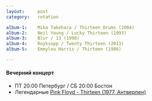 ```yaml
---
layout:     post
category:   rotation

album-1:    Mika Takehara / Thirteen Drums (2004)
album-2:    Neil Young / Lucky Thirteen (1993)
album-3:    Blur / 13 (1998)
album-4:    Royksopp / Twenty Thirteen (2013)
album-5:    Emmylou Harris / Thirteen (1986)

---
```


#### Вечерний концерт
- ПТ 20:00 Петербург / СБ 20:00 Бостон
- Легендарные [Pink Floyd - Thirteen (1977, Антверпен)](https://www.youtube.com/watch?v=ed44z9GdxG8)

